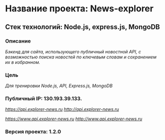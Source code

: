 # Название проекта: News-explorer

## Стек технологий: Node.js, express.js, MongoDB

### Описание

*Бэкенд для сайта, использующего публичный новостной API, с возможностью поиска новостей по ключевым словам и сохранением их в избранном.*

### Цель

*Для тренировки Node.js, API, Express.js, MongoDB*

### Публичный IP: 130.193.39.133.

*https://api.explorer-news.ru*
*http://api.explorer-news.ru*

*https://www.api.explorer-news.ru*
*http://www.api.explorer-news.ru*

### Версия проекта: 1.2.0
